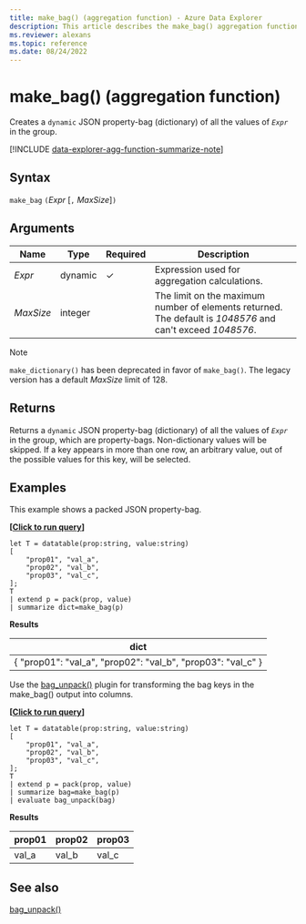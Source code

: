```yaml
---
title: make_bag() (aggregation function) - Azure Data Explorer
description: This article describes the make_bag() aggregation function in Azure Data Explorer.
ms.reviewer: alexans
ms.topic: reference
ms.date: 08/24/2022
---
```

# make_bag() (aggregation function)

Creates a `dynamic` JSON property-bag (dictionary) of all the values of *`Expr`* in the group.

[!INCLUDE [data-explorer-agg-function-summarize-note](../../includes/data-explorer-agg-function-summarize-note.md)]

## Syntax

 `make_bag` `(`*Expr* [`,` *MaxSize*]`)`

## Arguments

| Name | Type | Required | Description |
|--|--|--|--|
| *Expr* | dynamic | &check; | Expression used for aggregation calculations. |
| *MaxSize* | integer |  | The limit on the maximum number of elements returned. The default is *1048576* and can't exceed *1048576*. |

> [!NOTE]
> `make_dictionary()` has been deprecated in favor of `make_bag()`. The legacy version has a default *MaxSize* limit of 128.

## Returns

Returns a `dynamic` JSON property-bag (dictionary) of all the values of *`Expr`* in the group, which are property-bags.
Non-dictionary values will be skipped.
If a key appears in more than one row, an arbitrary value, out of the possible values for this key, will be selected.

## Examples

This example shows a packed JSON property-bag.

**\[**[**Click to run query**](https://dataexplorer.azure.com/clusters/help/databases/Samples?query=H4sIAAAAAAAAA8tJLVEIUbBVSEksAcKknFSNgqL8AqvikqLMvHQdhbLEnNJUKE+TK5pLAQiUQCoMDJV0FJSA0vGJSjpIwkYw4SQUYWOYcDJQONaaK4SrRiG1oiQ1L0WhAGh7QWJyNthiqI2aQOni0tzcxKLMqlSFlMzkEtvcxOzU+KTEdI0CTQBPpqLVtAAAAA==)**\]**

```kusto
let T = datatable(prop:string, value:string)
[
    "prop01", "val_a",
    "prop02", "val_b",
    "prop03", "val_c",
];
T
| extend p = pack(prop, value)
| summarize dict=make_bag(p)
```

**Results**

|dict|
|----|
|{ "prop01": "val_a", "prop02": "val_b", "prop03": "val_c" } |

Use the [bag_unpack()](bag-unpackplugin.md) plugin for transforming the bag keys in the make_bag() output into columns.

**\[**[**Click to run query**](https://dataexplorer.azure.com/clusters/help/databases/Samples?query=H4sIAAAAAAAAA1WNvQrDMAyEdz+F8BSDh/5sLXmLbKUYOREhxHZNYpdS+vCVTQKttJy+O3GOEnTQwoCJ1zpq4vKIlzUtUxg1PNFl2i4lbgJ4ZEkcjlKDZNug1D/4tGP7h8877hnfr6ITH6BXojBA5PaI/VyLt0bF9pq9x2V6E1gcW48zGRZNLB6VFKZqmRzqO0v1BTGl9vXOAAAA)**\]**

```kusto
let T = datatable(prop:string, value:string)
[
    "prop01", "val_a",
    "prop02", "val_b",
    "prop03", "val_c",
];
T
| extend p = pack(prop, value)
| summarize bag=make_bag(p)
| evaluate bag_unpack(bag)
```

**Results**

|prop01|prop02|prop03|
|---|---|---|
|val_a|val_b|val_c|

## See also

[bag_unpack()](bag-unpackplugin.md)
